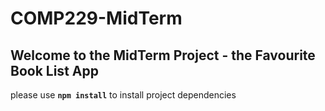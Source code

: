 # COMP229-MidTerm

## Welcome to the MidTerm Project - the Favourite Book List App

please use **`npm install`** to install project dependencies
